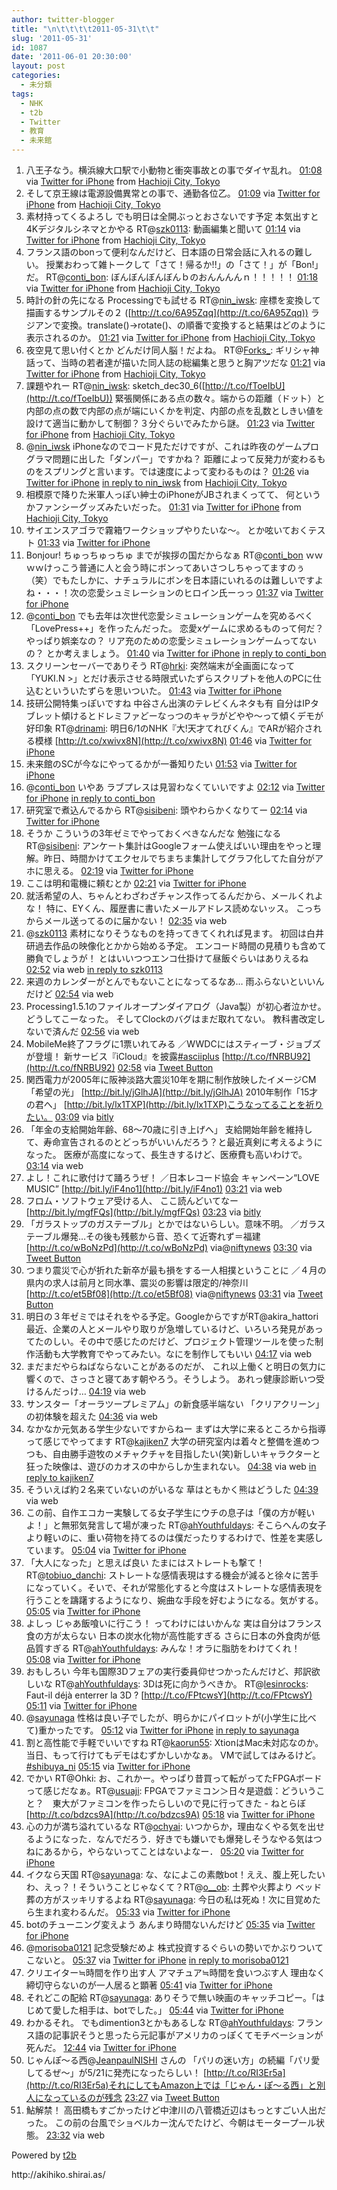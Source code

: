 ```yaml
---
author: twitter-blogger
title: "\n\t\t\t\t2011-05-31\t\t"
slug: '2011-05-31'
id: 1087
date: '2011-06-01 20:30:00'
layout: post
categories:
  - 未分類
tags:
  - NHK
  - t2b
  - Twitter
  - 教育
  - 未来館
---
```


<div xmlns:georss="http://www.georss.org/georss">

1.  <span><span>八王子なう。横浜線大口駅で小動物と衝突事故との事でダイヤ乱れ。</span> <span>[<span>01:08</span>](http://twitter.com/o_ob/status/75534183551860736) <span>via [Twitter for iPhone](http://twitter.com/#!/download/iphone)</span> from [Hachioji City, Tokyo<span></span>](http://maps.google.com/maps?q=35.65537297,139.33986562)</span></span>
2.  <span><span>そして京王線は電源設備異常との事で、通勤各位乙。</span> <span>[<span>01:09</span>](http://twitter.com/o_ob/status/75534475966156801) <span>via [Twitter for iPhone](http://twitter.com/#!/download/iphone)</span> from [Hachioji City, Tokyo<span></span>](http://maps.google.com/maps?q=35.65537297,139.33986562)</span></span>
3.  <span><span>素材持ってくるよろし でも明日は全開ぶっとおさないです予定 本気出すと4Kデジタルシネマとかやる RT@[szk0113](http://twitter.com/szk0113 "szk0113"): 動画編集と聞いて</span> <span>[<span>01:14</span>](http://twitter.com/o_ob/status/75535640556601345) <span>via [Twitter for iPhone](http://twitter.com/#!/download/iphone)</span> from [Hachioji City, Tokyo<span></span>](http://maps.google.com/maps?q=35.655402,139.33972108)</span></span>
4.  <span><span>フランス語のbonって便利なんだけど、日本語の日常会話に入れるの難しい。 授業おわって雑トークして「さて！帰るか!!」の「さて！」が「Bon!」だ。 RT@[conti_bon](http://twitter.com/conti_bon "conti_bon"): ぼんぼんぼんぼんｂのおんんんんｎ！！！！！</span> <span>[<span>01:18</span>](http://twitter.com/o_ob/status/75536587668201472) <span>via [Twitter for iPhone](http://twitter.com/#!/download/iphone)</span> from [Hachioji City, Tokyo<span></span>](http://maps.google.com/maps?q=35.655402,139.33972108)</span></span>
5.  <span><span>時計の針の先になる Processingでも試せる RT@[nin_iwsk](http://twitter.com/nin_iwsk "nin_iwsk"): 座標を変換して描画するサンプルその２ ([http://t.co/6A95Zqq](http://t.co/6A95Zqq)) ラジアンで変換。translate()→rotate()、の順番で変換すると結果はどのように表示されるのか。</span> <span>[<span>01:21</span>](http://twitter.com/o_ob/status/75537366630146048) <span>via [Twitter for iPhone](http://twitter.com/#!/download/iphone)</span> from [Hachioji City, Tokyo<span></span>](http://maps.google.com/maps?q=35.655402,139.33972108)</span></span>
6.  <span><span>夜空見て思い付くとか どんだけ同人脳！だよね。 RT@[Forks_](http://twitter.com/Forks_ "Forks_"): ギリシャ神話って、当時の若者達が描いた同人誌の総編集と思うと胸アツだな</span> <span>[<span>01:21</span>](http://twitter.com/o_ob/status/75537369423556608) <span>via [Twitter for iPhone](http://twitter.com/#!/download/iphone)</span> from [Hachioji City, Tokyo<span></span>](http://maps.google.com/maps?q=35.655402,139.33972108)</span></span>
7.  <span><span>課題やれー RT@[nin_iwsk](http://twitter.com/nin_iwsk "nin_iwsk"): sketch_dec30_6([http://t.co/fToeIbU](http://t.co/fToeIbU)) 緊張関係にある点の数々。端からの距離（ドット）と内部の点の数で内部の点が端にいくかを判定、内部の点を乱数としきい値を設けて適当に動かして制御？３分ぐらいでみたから謎。</span> <span>[<span>01:23</span>](http://twitter.com/o_ob/status/75537864158494721) <span>via [Twitter for iPhone](http://twitter.com/#!/download/iphone)</span> from [Hachioji City, Tokyo<span></span>](http://maps.google.com/maps?q=35.655402,139.33972108)</span></span>
8.  <span><span>@[nin_iwsk](http://twitter.com/nin_iwsk "nin_iwsk") iPhoneなのでコード見ただけですが、これは昨夜のゲームプログラマ問題に出した「ダンパー」ですかね？ 距離によって反発力が変わるものをスプリングと言います。では速度によって変わるものは？</span> <span>[<span>01:26</span>](http://twitter.com/o_ob/status/75538700670476288) <span>via [Twitter for iPhone](http://twitter.com/#!/download/iphone)</span> [in reply to nin_iwsk](http://twitter.com/nin_iwsk/status/75501399173103616) from [Hachioji City, Tokyo<span></span>](http://maps.google.com/maps?q=35.655402,139.33972108)</span></span>
9.  <span><span>相模原で降りた米軍人っぽい紳士のiPhoneがJBされまくってて、 何というかファンシーグッズみたいだった。</span> <span>[<span>01:31</span>](http://twitter.com/o_ob/status/75539896256839681) <span>via [Twitter for iPhone](http://twitter.com/#!/download/iphone)</span> from [Hachioji City, Tokyo<span></span>](http://maps.google.com/maps?q=35.655402,139.33972108)</span></span>
10.  <span><span>サイエンスアゴラで霧箱ワークショップやりたいな～。 とか呟いておくテスト</span> <span>[<span>01:33</span>](http://twitter.com/o_ob/status/75540487804694529) <span>via [Twitter for iPhone](http://twitter.com/#!/download/iphone)</span></span></span>
11.  <span><span>Bonjour! ちゅっちゅっちゅ までが挨拶の国だからなぁ RT@[conti_bon](http://twitter.com/conti_bon "conti_bon") ｗｗｗｗけっこう普通に人と会う時にボンってあいさつしちゃってますのぅ（笑）でもたしかに、ナチュラルにボンを日本語にいれるのは難しいですよね・・・！次の恋愛シュミレーションのヒロイン氏ーっっ</span> <span>[<span>01:37</span>](http://twitter.com/o_ob/status/75541458668617728) <span>via [Twitter for iPhone](http://twitter.com/#!/download/iphone)</span></span></span>
12.  <span><span>@[conti_bon](http://twitter.com/conti_bon "conti_bon") でも去年は次世代恋愛シミュレーションゲームを究めるべく「LovePress++」を作ったんだった。 恋愛xゲームに求めるものって何だ？ やっぱり娯楽なの？ リア充のための恋愛シミュレーションゲームってないの？ とか考えましょう。</span> <span>[<span>01:40</span>](http://twitter.com/o_ob/status/75542102397812736) <span>via [Twitter for iPhone](http://twitter.com/#!/download/iphone)</span> [in reply to conti_bon](http://twitter.com/conti_bon/status/75540703878455296)</span></span>
13.  <span><span>スクリーンセーバーでありそう RT@[hrki](http://twitter.com/hrki "hrki"): 突然端末が全画面になって「YUKI.N >」とだけ表示させる時限式いたずらスクリプトを他人のPCに仕込むといういたずらを思いついた。</span> <span>[<span>01:43</span>](http://twitter.com/o_ob/status/75542840553390080) <span>via [Twitter for iPhone](http://twitter.com/#!/download/iphone)</span></span></span>
14.  <span><span>技研公開特集っぽいですね 中谷さん出演のテレビくんネタも有 自分はIPタブレット傾けるとドレミファどーなっつのキャラがどやや～って傾くデモが好印象 RT@[drinami](http://twitter.com/drinami "drinami"): 明日6/1のNHK『大!天才てれびくん』でARが紹介される模様 [http://t.co/xwivx8N](http://t.co/xwivx8N)</span> <span>[<span>01:46</span>](http://twitter.com/o_ob/status/75543743196966912) <span>via [Twitter for iPhone](http://twitter.com/#!/download/iphone)</span></span></span>
15.  <span><span>未来館のSCが今なにやってるかが一番知りたい</span> <span>[<span>01:53</span>](http://twitter.com/o_ob/status/75545425867841536) <span>via [Twitter for iPhone](http://twitter.com/#!/download/iphone)</span></span></span>
16.  <span><span>@[conti_bon](http://twitter.com/conti_bon "conti_bon") いやあ ラブプレスは見習わなくていいですよ</span> <span>[<span>02:12</span>](http://twitter.com/o_ob/status/75550165867569152) <span>via [Twitter for iPhone](http://twitter.com/#!/download/iphone)</span> [in reply to conti_bon](http://twitter.com/conti_bon/status/75547657929621504)</span></span>
17.  <span><span>研究室で煮込んでるから RT@[sisibeni](http://twitter.com/sisibeni "sisibeni"): 頭やわらかくなりてー</span> <span>[<span>02:14</span>](http://twitter.com/o_ob/status/75550602716913664) <span>via [Twitter for iPhone](http://twitter.com/#!/download/iphone)</span></span></span>
18.  <span><span>そうか こういうの3年ゼミでやっておくべきなんだな 勉強になる RT@[sisibeni](http://twitter.com/sisibeni "sisibeni"): アンケート集計はGoogleフォーム使えばいい理由をやっと理解。昨日、時間かけてエクセルでちまちま集計してグラフ化してた自分がアホに思える。</span> <span>[<span>02:19</span>](http://twitter.com/o_ob/status/75551959037386752) <span>via [Twitter for iPhone](http://twitter.com/#!/download/iphone)</span></span></span>
19.  <span><span>ここは明和電機に頼むとか</span> <span>[<span>02:21</span>](http://twitter.com/o_ob/status/75552574580858880) <span>via [Twitter for iPhone](http://twitter.com/#!/download/iphone)</span></span></span>
20.  <span><span>就活希望の人、ちゃんとわざわざチャンス作ってるんだから、メールくれよな！ 特に、EYくん、履歴書に書いたメールアドレス読めないッス。 こっちからメール送ってるのに届かない！</span> <span>[<span>02:35</span>](http://twitter.com/o_ob/status/75555951280791553) <span>via web</span></span></span>
21.  <span><span>@[szk0113](http://twitter.com/szk0113 "szk0113") 素材になりそうなものを持ってきてくれれば見ます。 初回は白井研過去作品の映像化とかから始める予定。 エンコード時間の見積りも含めて勝負でしょうが！ とはいいつつエンコ仕掛けて昼飯ぐらいはありえるね</span> <span>[<span>02:52</span>](http://twitter.com/o_ob/status/75560401185681408) <span>via web</span> [in reply to szk0113](http://twitter.com/szk0113/status/75553459960684544)</span></span>
22.  <span><span>来週のカレンダーがとんでもないことになってるなあ… 雨ふらないといいんだけど</span> <span>[<span>02:54</span>](http://twitter.com/o_ob/status/75560791067201536) <span>via web</span></span></span>
23.  <span><span>Processing1.5.1のファイルオープンダイアログ（Java製）が初心者泣かせ。 どうしてこーなった。 そしてClockのバグはまだ取れてない。 教科書改定しないで済んだ</span> <span>[<span>02:56</span>](http://twitter.com/o_ob/status/75561194701848576) <span>via web</span></span></span>
24.  <span><span>MobileMe終了フラグに1票いれてみる ／WWDCにはスティーブ・ジョブズが登壇！ 新サービス『iCloud』を披露[#asciiplus](http://twitter.com/search?q=%23asciiplus "#asciiplus") [http://t.co/fNRBU92](http://t.co/fNRBU92)</span> <span>[<span>02:58</span>](http://twitter.com/o_ob/status/75561752301015040) <span>via [Tweet Button](http://twitter.com/tweetbutton)</span></span></span>
25.  <span><span>関西電力が2005年に阪神淡路大震災10年を期に制作放映したイメージCM「希望の光」 [http://bit.ly/jGlhJA](http://bit.ly/jGlhJA) 2010年制作「15才の君へ」 [http://bit.ly/lx1TXP](http://bit.ly/lx1TXP)こうなってることを祈りたい。</span> <span>[<span>03:09</span>](http://twitter.com/o_ob/status/75564505979035649) <span>via [bitly](http://bit.ly)</span></span></span>
26.  <span><span>「年金の支給開始年齢、68～70歳に引き上げへ」 支給開始年齢を維持して、寿命宣告されるのとどっちがいいんだろう？と最近真剣に考えるようになった。 医療が高度になって、長生きするけど、医療費も高いわけで。</span> <span>[<span>03:14</span>](http://twitter.com/o_ob/status/75565835804082176) <span>via web</span></span></span>
27.  <span><span>よし！これに歌付けて踊ろうぜ！ ／日本レコード協会 キャンペーン“LOVE MUSIC” [http://bit.ly/iF4no1](http://bit.ly/iF4no1)</span> <span>[<span>03:21</span>](http://twitter.com/o_ob/status/75567519221555200) <span>via web</span></span></span>
28.  <span><span>フロム・ソフトウェア受ける人、 ここ読んどいてなー [http://bit.ly/mgfFQs](http://bit.ly/mgfFQs)</span> <span>[<span>03:23</span>](http://twitter.com/o_ob/status/75567993240821760) <span>via [bitly](http://bit.ly)</span></span></span>
29.  <span><span>「ガラストップのガステーブル」とかではないらしい。意味不明。 ／ガラステーブル爆発…その後も残骸から音、恐くて近寄れず＝福建 [http://t.co/wBoNzPd](http://t.co/wBoNzPd) via@[niftynews](http://twitter.com/niftynews "niftynews")</span> <span>[<span>03:30</span>](http://twitter.com/o_ob/status/75569735009439744) <span>via [Tweet Button](http://twitter.com/tweetbutton)</span></span></span>
30.  <span><span>つまり震災で心が折れた新卒が最も損をする一人相撲ということに ／４月の県内の求人は前月と同水準、震災の影響は限定的/神奈川 [http://t.co/et5Bf08](http://t.co/et5Bf08) via@[niftynews](http://twitter.com/niftynews "niftynews")</span> <span>[<span>03:31</span>](http://twitter.com/o_ob/status/75570171275776000) <span>via [Tweet Button](http://twitter.com/tweetbutton)</span></span></span>
31.  <span><span>明日の３年ゼミではそれをやる予定。GoogleからですがRT@akira_hattori 最近、企業の人とメールやり取りが急増しているけど、いろいろ発見があってたのしい。その中で感じたのだけど、プロジェクト管理ツールを使った制作活動も大学教育でやってみたい。なにを制作してもいい</span> <span>[<span>04:17</span>](http://twitter.com/o_ob/status/75581554805571584) <span>via web</span></span></span>
32.  <span><span>まだまだやらねばならないことがあるのだが、 これ以上働くと明日の気力に響くので、さっさと寝てあす朝やろう。そうしよう。 あれっ健康診断いつ受けるんだっけ…</span> <span>[<span>04:19</span>](http://twitter.com/o_ob/status/75582192541118464) <span>via web</span></span></span>
33.  <span><span>サンスター「オーラツープレミアム」の新食感半端ない 「クリアクリーン」の初体験を超えた</span> <span>[<span>04:36</span>](http://twitter.com/o_ob/status/75586549613473792) <span>via web</span></span></span>
34.  <span><span>なかなか元気ある学生少ないですからねー まずは大学に来るところから指導って感じでやってます RT@[kajiken7](http://twitter.com/kajiken7 "kajiken7") 大学の研究室内は着々と整備を進めつつも、自由勝手遊牧のメチャクチャを目指したい(笑)新しいキャラクターと狂った映像は、遊びのカオスの中からしか生まれない。</span> <span>[<span>04:38</span>](http://twitter.com/o_ob/status/75587030549147648) <span>via web</span> [in reply to kajiken7](http://twitter.com/kajiken7/status/75582602387533824)</span></span>
35.  <span><span>そういえば約２名来ていないのがいるな 草はともかく熊はどうした</span> <span>[<span>04:39</span>](http://twitter.com/o_ob/status/75587197948006401) <span>via web</span></span></span>
36.  <span><span>この前、自作エコカー実験してる女子学生にウチの息子は「僕の方が軽いよ！」と無邪気発言して場が凍った RT@[ahYouthfuldays](http://twitter.com/ahYouthfuldays "ahYouthfuldays"): そこらへんの女子より軽いのに、重い荷物を持てるのは僕だったりするわけで、性差を実感しています。</span> <span>[<span>05:04</span>](http://twitter.com/o_ob/status/75593388979798016) <span>via [Twitter for iPhone](http://twitter.com/#!/download/iphone)</span></span></span>
37.  <span><span>「大人になった」と思えば良い たまにはストレートも撃て！ RT@[tobiuo_danchi](http://twitter.com/tobiuo_danchi "tobiuo_danchi"): ストレートな感情表現はする機会が減ると徐々に苦手になっていく。そいで、それが常態化すると今度はストレートな感情表現を行うことを躊躇するようになり、婉曲な手段を好むようになる。気がする。</span> <span>[<span>05:05</span>](http://twitter.com/o_ob/status/75593671835254784) <span>via [Twitter for iPhone](http://twitter.com/#!/download/iphone)</span></span></span>
38.  <span><span>よしっ じゃあ飯喰いに行こう！ ってわけにはいかんな 実は自分はフランス食の方が太らない 日本の炭水化物が高性能すぎる さらに日本の外食肉が低品質すぎる RT@[ahYouthfuldays](http://twitter.com/ahYouthfuldays "ahYouthfuldays"): みんな！オラに脂肪をわけてくれ！</span> <span>[<span>05:08</span>](http://twitter.com/o_ob/status/75594409483317248) <span>via [Twitter for iPhone](http://twitter.com/#!/download/iphone)</span></span></span>
39.  <span><span>おもしろい 今年も国際3Dフェアの実行委員仰せつかったんだけど、邦訳欲しいな RT@[ahYouthfuldays](http://twitter.com/ahYouthfuldays "ahYouthfuldays"): 3Dは死に向かうべきか。 RT@[lesinrocks](http://twitter.com/lesinrocks "lesinrocks"): Faut-il déjà enterrer la 3D ? [http://t.co/FPtcwsY](http://t.co/FPtcwsY)</span> <span>[<span>05:11</span>](http://twitter.com/o_ob/status/75595229205512193) <span>via [Twitter for iPhone](http://twitter.com/#!/download/iphone)</span></span></span>
40.  <span><span>@[sayunaga](http://twitter.com/sayunaga "sayunaga") 性格は良い子でしたが、明らかにパイロットが(小学生に比べて)重かったです。</span> <span>[<span>05:12</span>](http://twitter.com/o_ob/status/75595597318598656) <span>via [Twitter for iPhone](http://twitter.com/#!/download/iphone)</span> [in reply to sayunaga](http://twitter.com/sayunaga/status/75593832212873216)</span></span>
41.  <span><span>割と高性能で手軽でいいですね RT@[kaorun55](http://twitter.com/kaorun55 "kaorun55"): XtionはMac未対応なのか。当日、もって行けてもデモはむずかしいかなぁ。 VMで試してはみるけど。[#shibuya_ni](http://twitter.com/search?q=%23shibuya_ni "#shibuya_ni")</span> <span>[<span>05:15</span>](http://twitter.com/o_ob/status/75596148127178752) <span>via [Twitter for iPhone](http://twitter.com/#!/download/iphone)</span></span></span>
42.  <span><span>でかい RT@Ohki: お、これかー。やっぱり昔買って転がってたFPGAボードって感じだなぁ。RT@[usuaji](http://twitter.com/usuaji "usuaji"): FPGAでファミコン＞日々是遊戯：どういうこと？　東大がファミコンを作ったらしいので見に行ってきた - ねとらぼ[http://t.co/bdzcs9A](http://t.co/bdzcs9A)</span> <span>[<span>05:18</span>](http://twitter.com/o_ob/status/75597013416280064) <span>via [Twitter for iPhone](http://twitter.com/#!/download/iphone)</span></span></span>
43.  <span><span>心の力が満ち溢れているな RT@[ochyai](http://twitter.com/ochyai "ochyai"): いつからか，理由なくやる気を出せるようになった．なんでだろう．好きでも嫌いでも爆発しそうなやる気はつねにあるから，やらないってことはないよなー．</span> <span>[<span>05:20</span>](http://twitter.com/o_ob/status/75597510638436352) <span>via [Twitter for iPhone](http://twitter.com/#!/download/iphone)</span></span></span>
44.  <span><span>イクなら天国 RT@[sayunaga](http://twitter.com/sayunaga "sayunaga"): な、なによこの素敵bot！ええ、腹上死したいわ、えっ？！そういうことじゃなくて？RT@[o__ob](http://twitter.com/o__ob "o__ob"): 土葬や火葬より ベッド葬の方がスッキリするよね RT@[sayunaga](http://twitter.com/sayunaga "sayunaga"): 今日の私は死ぬ！次に目覚めたら生まれ変わるんだ。</span> <span>[<span>05:33</span>](http://twitter.com/o_ob/status/75600906476986368) <span>via [Twitter for iPhone](http://twitter.com/#!/download/iphone)</span></span></span>
45.  <span><span>botのチューニング変えよう あんまり時間ないんだけど</span> <span>[<span>05:35</span>](http://twitter.com/o_ob/status/75601350486016000) <span>via [Twitter for iPhone](http://twitter.com/#!/download/iphone)</span></span></span>
46.  <span><span>@[morisoba0121](http://twitter.com/morisoba0121 "morisoba0121") 記念受験だめよ 株式投資するぐらいの勢いでかぶりついてこないと。</span> <span>[<span>05:37</span>](http://twitter.com/o_ob/status/75601892499140608) <span>via [Twitter for iPhone](http://twitter.com/#!/download/iphone)</span> [in reply to morisoba0121](http://twitter.com/morisoba0121/status/75599239270498304)</span></span>
47.  <span><span>クリエイター≒時間を作り出す人 アマチュア≒時間を食いつぶす人 理由なく締切守らないのが一人居ると顕著</span> <span>[<span>05:41</span>](http://twitter.com/o_ob/status/75602700426944512) <span>via [Twitter for iPhone](http://twitter.com/#!/download/iphone)</span></span></span>
48.  <span><span>それどこの配給 RT@[sayunaga](http://twitter.com/sayunaga "sayunaga"): ありそうで無い映画のキャッチコピー。「はじめて愛した相手は、botでした。」</span> <span>[<span>05:44</span>](http://twitter.com/o_ob/status/75603578714202112) <span>via [Twitter for iPhone](http://twitter.com/#!/download/iphone)</span></span></span>
49.  <span><span>わかるそれ。 でもdimention3とかもあるしな RT@[ahYouthfuldays](http://twitter.com/ahYouthfuldays "ahYouthfuldays"): フランス語の記事訳そうと思ったら元記事がアメリカのっぽくてモチベーションが死んだ。</span> <span>[<span>12:44</span>](http://twitter.com/o_ob/status/75709239137533952) <span>via [Twitter for iPhone](http://twitter.com/#!/download/iphone)</span></span></span>
50.  <span><span>じゃんぽ～る西@[JeanpaulNISHI](http://twitter.com/JeanpaulNISHI "JeanpaulNISHI") さんの 「パリの迷い方」の続編「パリ愛してるぜ～」が5/21に発売になったらしい！ [http://t.co/RI3Er5a](http://t.co/RI3Er5a)それにしてもAmazon上では「じゃん・ぽ～る西」と別人になっているのが残念</span> <span>[<span>23:27</span>](http://twitter.com/o_ob/status/75871196792631296) <span>via [Tweet Button](http://twitter.com/tweetbutton)</span></span></span>
51.  <span><span>鮎解禁！ 高田橋もすごかったけど中津川の八菅橋近辺はもっとすごい人出だった。 この前の台風でショベルカー沈んでたけど、今朝はモータープール状態。</span> <span>[<span>23:32</span>](http://twitter.com/o_ob/status/75872377703112704) <span>via web</span></span></span>

</div>

Powered by [t2b](http://t2b.utilz.jp/)

<div>http://akihiko.shirai.as/</div>